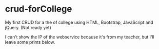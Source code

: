 # crud-forCollege
My first CRUD for a the of college using HTML, Bootstrap, JavaScript and jQuery. (Not ready yet)

I can't show the IP of the webservice because it's from my teacher, but I'll leave some prints below.


